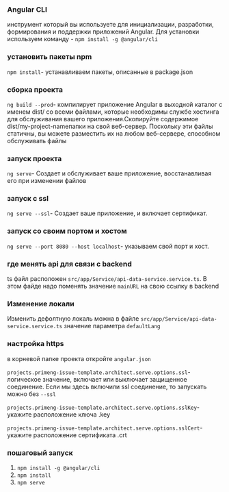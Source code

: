 ### Angular CLI
инструмент который вы используете для инициализации, разработки, формирования и поддержки приложений Angular. Для установки используем команду - `npm install -g @angular/cli`

### установить пакеты npm
`npm install`- устанавливаем  пакеты, описанные в package.json

### сборка проекта
`ng build --prod`- компилирует приложение Angular в выходной каталог с именем dist/ cо всеми файлами, которые необходимы службе хостинга для обслуживания вашего приложения.Скопируйте содержимое dist/my-project-nameпапки на свой веб-сервер.  Поскольку эти файлы статичны, вы можете разместить их на любом веб-сервере, способном обслуживать файлы

### запуск проекта
`ng serve`- Создает и обслуживает ваше приложение, восстанавливая его при изменении файлов

### запуск c ssl
`ng serve --ssl`- Создает ваше приложение, и включает сертификат.

### запуск cо своим портом и хостом
`ng serve --port 8080 --host localhost`-  указываем свой порт и хост.

### где менять api для связи с backend
ts файл  расположен `src/app/Service/api-data-service.service.ts`. В этом файде надо поменять значение `mainURL` на свою ссылку в backend

### Изменение локали
Изменить дефолтную локаль можна в файле `src/app/Service/api-data-service.service.ts`  значение параметра `defaultLang`

### настройка https
в корневой папке проекта откройте `angular.json`

`projects.primeng-issue-template.architect.serve.options.ssl`-логическое значение, включает или выключает защищенное соединение. Если мы здесь включили ssl соединение, то запускать можно без `--ssl`

`projects.primeng-issue-template.architect.serve.options.sslKey`-укажите расположение ключа .key

`projects.primeng-issue-template.architect.serve.options.sslCert`-укажите расположение сертификата .crt

### пошаговый запуск

1. `npm install -g @angular/cli`
2. `npm install`
3. `npm serve`
